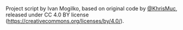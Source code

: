 Project script by Ivan Mogilko, based on original code by [@KhrisMuc](https://github.com/KhrisMuc), released under CC 4.0 BY license (https://creativecommons.org/licenses/by/4.0/).